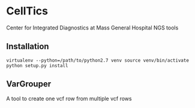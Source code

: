 # CellTics
Center for Integrated Diagnostics at Mass General Hospital NGS tools

## Installation
`
virtualenv --python=/path/to/python2.7 venv
source venv/bin/activate
python setup.py install
`

## VarGrouper
A tool to create one vcf row from multiple vcf rows